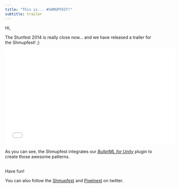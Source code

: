 ```yaml
---
title: "This is... #SHMUPFEST!"
subtitle: trailer
---
```


Hi,

The Stunfest 2014 is really close now... and we have released a trailer for the Shmupfest! ;)

<iframe width="560" height="315" src="//www.youtube.com/embed/N4cRAA7Q-p4?rel=0" frameborder="0" allowfullscreen></iframe>

As you can see, the Shmupfest integrates our _[BulletML for Unity](/work/bulletml-for-unity/)_ plugin to create those awesome patterns.

<br />Have fun!

You can also follow the [Shmupfest](https://twitter.com/hashtag/shmupfest) and [Pixelnest](https://twitter.com/pixelnest) on twitter.
